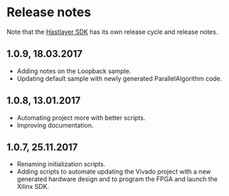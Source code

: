 # Release notes


Note that the [Hastlayer SDK](https://github.com/Lombiq/Hastlayer-SDK/) has its own release cycle and release notes.


## 1.0.9, 18.03.2017

- Adding notes on the Loopback sample.
- Updating default sample with newly generated ParallelAlgorithm code.


## 1.0.8, 13.01.2017

- Automating project more with better scripts.
- Improving documentation.


## 1.0.7, 25.11.2017

- Renaming initialization scripts.
- Adding scripts to automate updating the Vivado project with a new generated hardware design and to program the FPGA and launch the Xilinx SDK.
